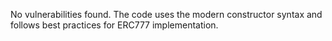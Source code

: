 

No vulnerabilities found. The code uses the modern constructor syntax and follows best practices for ERC777 implementation.